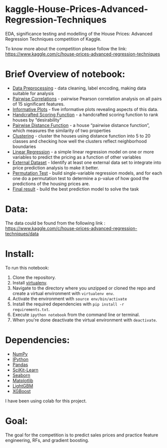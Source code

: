 # kaggle-House-Prices-Advanced-Regression-Techniques
EDA, significance testing and modelling of the House Prices: Advanced Regression Techniques competition of Kaggle.

To know more about the competition please follow the link: 
https://www.kaggle.com/c/house-prices-advanced-regression-techniques

# Brief Overview of notebook:
* [Data Preprocessing](https://github.com/rishabh254/kaggle-House-Prices-Advanced-Regression-Techniques/blob/master/cse519_hw3_goel_rishabh_112714848.ipynb) - data cleaning, label encoding, making data suitable for analysis
* [Pairwise Correlations](https://github.com/rishabh254/kaggle-House-Prices-Advanced-Regression-Techniques/blob/master/cse519_hw3_goel_rishabh_112714848.ipynb) - pairwise Pearson correlation analysis on all pairs of 15 significant features.
* [Informative Plots](https://github.com/rishabh254/kaggle-House-Prices-Advanced-Regression-Techniques/blob/master/cse519_hw3_goel_rishabh_112714848.ipynb) - five informative plots revealing aspects of this data.
* [Handcrafted Scoring Function](https://github.com/rishabh254/kaggle-House-Prices-Advanced-Regression-Techniques/blob/master/cse519_hw3_goel_rishabh_112714848.ipynb) - a handcrafted scoring function to rank houses by “desirability”
* [Pairwise Distance Function](https://github.com/rishabh254/kaggle-House-Prices-Advanced-Regression-Techniques/blob/master/cse519_hw3_goel_rishabh_112714848.ipynb) - a house “pairwise distance function”, which measures the similarity of two properties
* [Clustering](https://github.com/rishabh254/kaggle-House-Prices-Advanced-Regression-Techniques/blob/master/cse519_hw3_goel_rishabh_112714848.ipynb) - cluster the houses using distance function into 5 to 20 classes and checking how well the clusters reflect neighborhood boundaries
* [Linear Regression](https://github.com/rishabh254/kaggle-House-Prices-Advanced-Regression-Techniques/blob/master/cse519_hw3_goel_rishabh_112714848.ipynb) - a simple linear regression model on one or more variables to predict the pricing as a function of other variables
* [External Dataset](https://github.com/rishabh254/kaggle-House-Prices-Advanced-Regression-Techniques/blob/master/cse519_hw3_goel_rishabh_112714848.ipynb) - Identify at least one external data set to integrate into price prediction analysis to make it better.
* [Permutation Test](https://github.com/rishabh254/kaggle-House-Prices-Advanced-Regression-Techniques/blob/master/cse519_hw3_goel_rishabh_112714848.ipynb) - build single-variable regression models, and for each one do a permutation test to determine a p-value of how good the predictions of the housing prices are.
* [Final result](https://github.com/rishabh254/kaggle-House-Prices-Advanced-Regression-Techniques/blob/master/cse519_hw3_goel_rishabh_112714848.ipynb) -  build the best prediction model to solve the task

# Data:
The data could be found from the following link :
https://www.kaggle.com/c/house-prices-advanced-regression-techniques/data

# Install:
To run this notebook:

1. Clone the repository.
2. Install [virtualenv](http://virtualenv.readthedocs.org/en/latest/installation.html).
3. Navigate to the directory where you unzipped or cloned the repo and create a virtual environment with `virtualenv env`.
4. Activate the environment with `source env/bin/activate`
5. Install the required dependencies with `pip install -r requirements.txt`.
6. Execute `ipython notebook` from the command line or terminal.
7. When you're done deactivate the virtual environment with `deactivate`.


# Dependencies:
* [NumPy](http://www.numpy.org/)
* [IPython](http://ipython.org/)
* [Pandas](http://pandas.pydata.org/)
* [SciKit-Learn](http://scikit-learn.org/stable/)
* [Seaborn](https://seaborn.pydata.org/)
* [Matplotlib](http://matplotlib.org/)
* [LightGBM](https://lightgbm.readthedocs.io/en/latest/)
* [XGBoost](https://xgboost.readthedocs.io/en/latest/)

I have been using colab for this project. 

# Goal:
The goal for the competition is to predict sales prices and practice feature engineering, RFs, and gradient boosting.

